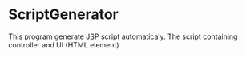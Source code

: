 # ScriptGenerator
This program generate JSP script automaticaly. The script containing controller and UI (HTML element)
